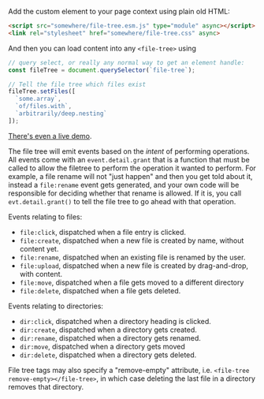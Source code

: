 Add the custom element to your page context using plain old HTML:

```html
<script src="somewhere/file-tree.esm.js" type="module" async></script>
<link rel="stylesheet" href="somewhere/file-tree.css" async>
```

And then you can load content into any `<file-tree>` using

```js
// query select, or really any normal way to get an element handle:
const fileTree = document.querySelector(`file-tree`);

// Tell the file tree which files exist
fileTree.setFiles([
  `some.array`,
  `of/files.with`,
  `arbitrarily/deep.nesting`
]);
```

[There's even a live demo](https://pomax.github.io/custom-file-tree/public/).

The file tree will emit events based on the _intent_ of performing operations. All events come with an `event.detail.grant` that is a function that must be called to allow the filetree to perform the operation it wanted to perform. For example, a file rename will not "just happen" and then you get told about it, instead a `file:rename` event gets generated, and your own code will be responsible for deciding whether that rename is allowed. If it is, you call `evt.detail.grant()` to tell the file tree to go ahead with that operation.

Events relating to files:

  - `file:click`, dispatched when a file entry is clicked.
  - `file:create`, dispatched when a new file is created by name, without content yet.
  - `file:rename`, dispatched when an existing file is renamed by the user.
  - `file:upload`, dispatched when a new file is created by drag-and-drop, with content.
  - `file:move`, dispatched when a file gets moved to a different directory
  - `file:delete`, dispatched when a file gets deleted.

Events relating to directories:

  - `dir:click`, dispatched when a directory heading is clicked.
  - `dir:create`, dispatched when a directory gets created.
  - `dir:rename`, dispatched when a directory gets renamed.
  - `dir:move`, dispatched when a directory gets moved
  - `dir:delete`, dispatched when a directory gets deleted.

File tree tags may also specify a "remove-empty" attribute, i.e. `<file-tree remove-empty></file-tree>`, in which case deleting the last file in a directory removes that directory.
